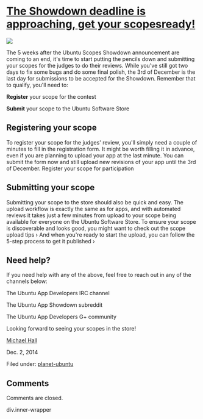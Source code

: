 





#  [The Showdown deadline is approaching, get your scopesready!](/en/blog/2014/12/02/showdown-deadline-approaching-get-your-scopes-ready/)

![](/static/devportal_uploaded/fbf26a2c-351b-490c-ac87-5a49c868b944-ec538376-aa0f-4df8-8285-1bc9e9fdbba4-media/2015/01/13/image-phone-naturallyneat-medium-700x296.jpg)

The 5 weeks after the Ubuntu Scopes Showdown announcement are coming to an
end, it's time to start putting the pencils down and submitting your scopes
for the judges to do their reviews. While you've still got two days to fix
some bugs and do some final polish, the 3rd of December is the last day for
submissions to be accepted for the Showdown. Remember that to qualify, you'll
need to:

**Register** your scope for the contest

**Submit** your scope to the Ubuntu Software Store

## Registering your scope

To register your scope for the judges' review, you'll simply need a couple of
minutes to fill in the registration form. It might be worth filling it in
advance, even if you are planning to upload your app at the last minute. You
can submit the form now and still upload new revisions of your app until the
3rd of December. Register your scope for participation

## Submitting your scope

Submitting your scope to the store should also be quick and easy. The upload
workflow is exactly the same as for apps, and with automated reviews it takes
just a few minutes from upload to your scope being available for everyone on
the Ubuntu Software Store. To ensure your scope is discoverable and looks
good, you might want to check out the scope upload tips › And when you're
ready to start the upload, you can follow the 5-step process to get it
published ›

## Need help?

If you need help with any of the above, feel free to reach out in any of the
channels below:

The Ubuntu App Developers IRC channel

The Ubuntu App Showdown subreddit

The Ubuntu App Developers G+ community

Looking forward to seeing your scopes in the store!

[Michael Hall](/en/blog/authors/mhall119/)

Dec. 2, 2014

Filed under: [planet-ubuntu](/en/blog/tags/planet-ubuntu/)





## Comments

Comments are closed.


div.inner-wrapper





